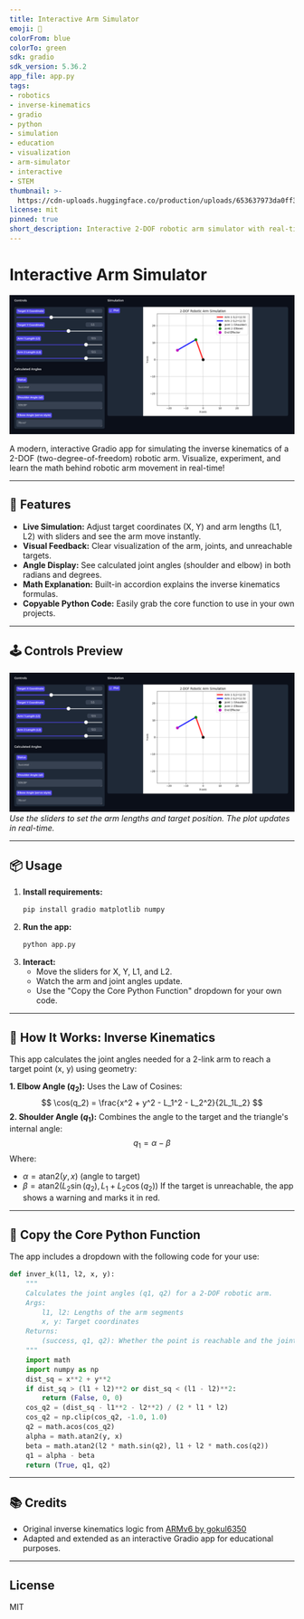 ```yaml
---
title: Interactive Arm Simulator
emoji: 🚀
colorFrom: blue
colorTo: green
sdk: gradio
sdk_version: 5.36.2
app_file: app.py
tags:
- robotics
- inverse-kinematics
- gradio
- python
- simulation
- education
- visualization
- arm-simulator
- interactive
- STEM
thumbnail: >-
  https://cdn-uploads.huggingface.co/production/uploads/653637973da0ff3c70cac1b5/grSqNUonDS7CApHsbnc8U.png
license: mit
pinned: true
short_description: Interactive 2-DOF robotic arm simulator with real-time inver
---
```

<!--
SEO: Interactive Arm Simulator, 2-DOF robotic arm, inverse kinematics, python gradio app, robotics education, interactive simulation, arm kinematics visualization, open source robotics tool, robot arm math, educational robotics, engineering demo, real-time robotics, STEM learning
Description: Interactive Arm Simulator is a Python Gradio app for simulating and visualizing the inverse kinematics of a 2-DOF robotic arm. Adjust controls, see real-time results, and learn the math behind robotic arms. Perfect for education, demos, and open source robotics projects.
-->



# Interactive Arm Simulator

![Preview of Controls](controls.png)

A modern, interactive Gradio app for simulating the inverse kinematics of a 2-DOF (two-degree-of-freedom) robotic arm. Visualize, experiment, and learn the math behind robotic arm movement in real-time!

---

## 🚀 Features
- **Live Simulation:** Adjust target coordinates (X, Y) and arm lengths (L1, L2) with sliders and see the arm move instantly.
- **Visual Feedback:** Clear visualization of the arm, joints, and unreachable targets.
- **Angle Display:** See calculated joint angles (shoulder and elbow) in both radians and degrees.
- **Math Explanation:** Built-in accordion explains the inverse kinematics formulas.
- **Copyable Python Code:** Easily grab the core function to use in your own projects.

---

## 🕹️ Controls Preview
![Controls Screenshot](controls.png)
*Use the sliders to set the arm lengths and target position. The plot updates in real-time.*

---

## 📦 Usage
1. **Install requirements:**
   ```bash
   pip install gradio matplotlib numpy
   ```
2. **Run the app:**
   ```bash
   python app.py
   ```
3. **Interact:**
   - Move the sliders for X, Y, L1, and L2.
   - Watch the arm and joint angles update.
   - Use the "Copy the Core Python Function" dropdown for your own code.

---

## 🧮 How It Works: Inverse Kinematics
This app calculates the joint angles needed for a 2-link arm to reach a target point (x, y) using geometry:

**1. Elbow Angle ($q_2$):**
Uses the Law of Cosines:
$$ \cos(q_2) = \frac{x^2 + y^2 - L_1^2 - L_2^2}{2L_1L_2} $$
**2. Shoulder Angle ($q_1$):**
Combines the angle to the target and the triangle's internal angle:
$$ q_1 = \alpha - \beta $$
Where:
- $\alpha = \text{atan2}(y, x)$ (angle to target)
- $\beta = \text{atan2}(L_2 \sin(q_2), L_1 + L_2 \cos(q_2))$
If the target is unreachable, the app shows a warning and marks it in red.
---
## 📝 Copy the Core Python Function
The app includes a dropdown with the following code for your use:
```python
def inver_k(l1, l2, x, y):
    """
    Calculates the joint angles (q1, q2) for a 2-DOF robotic arm.
    Args:
        l1, l2: Lengths of the arm segments
        x, y: Target coordinates
    Returns:
        (success, q1, q2): Whether the point is reachable and the joint angles in radians
    """
    import math
    import numpy as np
    dist_sq = x**2 + y**2
    if dist_sq > (l1 + l2)**2 or dist_sq < (l1 - l2)**2:
        return (False, 0, 0)
    cos_q2 = (dist_sq - l1**2 - l2**2) / (2 * l1 * l2)
    cos_q2 = np.clip(cos_q2, -1.0, 1.0)
    q2 = math.acos(cos_q2)
    alpha = math.atan2(y, x)
    beta = math.atan2(l2 * math.sin(q2), l1 + l2 * math.cos(q2))
    q1 = alpha - beta
    return (True, q1, q2)
```
---

## 📚 Credits
- Original inverse kinematics logic from [ARMv6 by gokul6350](https://github.com/gokul6350/ARMv6/blob/main/main_src/inverse_k.py)
- Adapted and extended as an interactive Gradio app for educational purposes.

---

## License
MIT